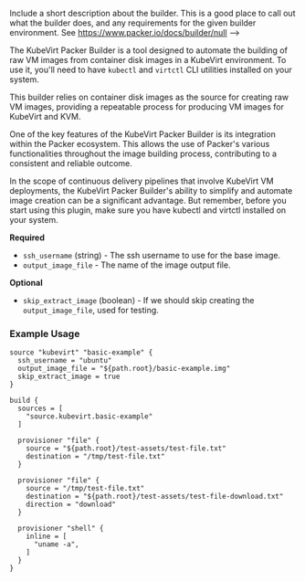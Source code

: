   Include a short description about the builder. This is a good place
  to call out what the builder does, and any requirements for the given
  builder environment. See https://www.packer.io/docs/builder/null
-->

The KubeVirt Packer Builder is a tool designed to automate the building of raw VM images from container disk images
in a KubeVirt environment. To use it, you'll need to have `kubectl` and `virtctl` CLI utilities installed on your system.

This builder relies on container disk images as the source for creating raw VM images, providing a repeatable process
for producing VM images for KubeVirt and KVM.

One of the key features of the KubeVirt Packer Builder is its integration within the Packer ecosystem.
This allows the use of Packer's various functionalities throughout the image building process, contributing to
a consistent and reliable outcome.

In the scope of continuous delivery pipelines that involve KubeVirt VM deployments, the KubeVirt Packer Builder's
ability to simplify and automate image creation can be a significant advantage.
But remember, before you start using this plugin, make sure you have kubectl and virtctl installed on your system.

<!-- Builder Configuration Fields -->

**Required**

- `ssh_username` (string) - The ssh username to use for the base image.
- `output_image_file` - The name of the image output file.

<!--
  Optional Configuration Fields

  Configuration options that are not required or have reasonable defaults
  should be listed under the optionals section. Defaults values should be
  noted in the description of the field
-->

**Optional**

- `skip_extract_image` (boolean) - If we should skip creating the `output_image_file`, used for testing.

<!--
  A basic example on the usage of the builder. Multiple examples
  can be provided to highlight various build configurations.

-->
### Example Usage


```hcl
source "kubevirt" "basic-example" {
  ssh_username = "ubuntu"
  output_image_file = "${path.root}/basic-example.img"
  skip_extract_image = true
}

build {
  sources = [
    "source.kubevirt.basic-example"
  ]

  provisioner "file" {
    source = "${path.root}/test-assets/test-file.txt"
    destination = "/tmp/test-file.txt"
  }

  provisioner "file" {
    source = "/tmp/test-file.txt"
    destination = "${path.root}/test-assets/test-file-download.txt"
    direction = "download"
  }

  provisioner "shell" {
    inline = [
      "uname -a",
    ]
  }
}
```
